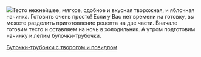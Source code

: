 <!--2025-09-29 11:13:14-->
<div class="yb">
  <div class="rss povarenok"><a href="https://www.povarenok.ru/recipes/show/183121/"><img src="https://www.povarenok.ru/data/cache/2025sep/21/50/3190567_64099-640x480.jpg"></a>Тесто нежнейшее, мягкое, сдобное и вкусная творожная, и яблочная начинка. Готовить очень просто! Если у Вас нет времени на готовку, вы можете разделить приготовление рецепта на две части. Вначале готовим тесто и оставляем на ночь в холодильник. А утром подготовим начинку и лепим булочки-трубочки. <p class="titl"><a href="https://www.povarenok.ru/recipes/show/183121/">Булочки-трубочки с творогом и повидлом</a></p></div>
</div>
